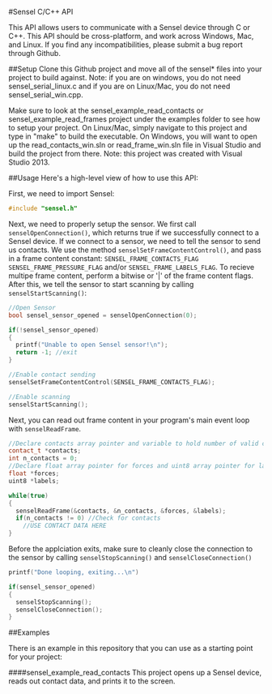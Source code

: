 #Sensel C/C++ API

This API allows users to communicate with a Sensel device through C or C++. This API should be cross-platform, and work across Windows, Mac, and Linux. If you find any incompatibilities, please submit a bug report through Github.

##Setup
Clone this Github project and move all of the sensel* files into your project to build against. Note: if you are on windows, you do not need sensel_serial_linux.c and if you are on Linux/Mac, you do not need sensel_serial_win.cpp.

Make sure to look at the sensel_example_read_contacts or sensel_example_read_frames project under the examples folder to see how to setup your project. On Linux/Mac, simply navigate to this project and type in "make" to build the executable. On Windows, you will want to open up the read_contacts_win.sln or read_frame_win.sln file in Visual Studio and build the project from there. Note: this project was created with Visual Studio 2013.

##Usage
Here's a high-level view of how to use this API:

First, we need to import Sensel:

```c++
#include "sensel.h"
```

Next, we need to properly setup the sensor. We first call `senselOpenConnection()`, which returns true if we successfully connect to a Sensel device. If we connect to a sensor, we need to tell the sensor to send us contacts. We use the method `senselSetFrameContentControl()`, and pass in a frame content constant: `SENSEL_FRAME_CONTACTS_FLAG` `SENSEL_FRAME_PRESSURE_FLAG` and/or `SENSEL_FRAME_LABELS_FLAG`. To recieve multipe frame content, perform a bitwise or '|' of the frame content flags. After this, we tell the sensor to start scanning by calling `senselStartScanning()`:

```c++
//Open Sensor
bool sensel_sensor_opened = senselOpenConnection(0);

if(!sensel_sensor_opened)
{
  printf("Unable to open Sensel sensor!\n");
  return -1; //exit
}

//Enable contact sending
senselSetFrameContentControl(SENSEL_FRAME_CONTACTS_FLAG);

//Enable scanning
senselStartScanning();
```

Next, you can read out frame content in your program's main event loop with `senselReadFrame`.

```c++
//Declare contacts array pointer and variable to hold number of valid contacts
contact_t *contacts;
int n_contacts = 0;
//Declare float array pointer for forces and uint8 array pointer for labels.
float *forces;
uint8 *labels;

while(true)
{
  senselReadFrame(&contacts, &n_contacts, &forces, &labels); 
  if(n_contacts != 0) //Check for contacts
    //USE CONTACT DATA HERE
}
```

Before the applciation exits, make sure to cleanly close the connection to the sensor by calling `senselStopScanning()` and `senselCloseConnection()`

```c++
printf("Done looping, exiting...\n")

if(sensel_sensor_opened)
{
  senselStopScanning();
  senselCloseConnection();
}
```

##Examples

There is an example in this repository that you can use as a starting point for your project:

####sensel_example_read_contacts
This project opens up a Sensel device, reads out contact data, and prints it to the screen.
